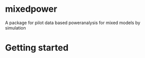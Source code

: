 # mixedpower

A package for pilot data based poweranalysis for mixed models by simulation

# Getting started


